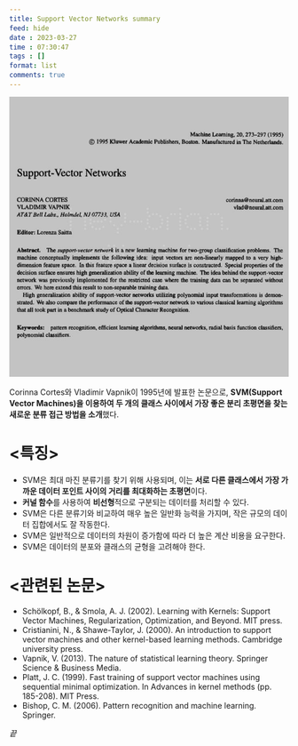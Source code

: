 ```yaml
---
title: Support Vector Networks summary
feed: hide
date : 2023-03-27
time : 07:30:47
tags : []
format: list
comments: true
---
```


![](/attachments/Support_vector_networks_paper.jpeg)

Corinna Cortes와 Vladimir Vapnik이 1995년에 발표한 논문으로, **SVM(Support Vector Machines)을 이용하여 두 개의 클래스 사이에서 가장 좋은 분리 초평면을 찾는 새로운 분류 접근 방법을 소개**했다.

# <특징>
- SVM은 최대 마진 분류기를 찾기 위해 사용되며, 이는 **서로 다른 클래스에서 가장 가까운 데이터 포인트 사이의 거리를 최대화하는 초평면**이다.
- **커널 함수**를 사용하여 **비선형**적으로 구분되는 데이터를 처리할 수 있다.
- SVM은 다른 분류기와 비교하여 매우 높은 일반화 능력을 가지며, 작은 규모의 데이터 집합에서도 잘 작동한다.
- SVM은 일반적으로 데이터의 차원이 증가함에 따라 더 높은 계산 비용을 요구한다.
- SVM은 데이터의 분포와 클래스의 균형을 고려해야 한다.

# <관련된 논문>
- Schölkopf, B., & Smola, A. J. (2002). Learning with Kernels: Support Vector Machines, Regularization, Optimization, and Beyond. MIT press.
- Cristianini, N., & Shawe-Taylor, J. (2000). An introduction to support vector machines and other kernel-based learning methods. Cambridge university press.
- Vapnik, V. (2013). The nature of statistical learning theory. Springer Science & Business Media.
- Platt, J. C. (1999). Fast training of support vector machines using sequential minimal optimization. In Advances in kernel methods (pp. 185-208). MIT Press.
- Bishop, C. M. (2006). Pattern recognition and machine learning. Springer.

_끝_